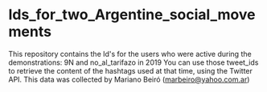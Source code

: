 # Ids_for_two_Argentine_social_movements
This repository contains the Id's for the users who were active during the demonstrations: 9N and no_al_tarifazo in 2019
You can use those tweet_ids to retrieve the content of the hashtags used at that time, using the Twitter API.
This data was collected by Mariano Beiró (marbeiro@yahoo.com.ar)
